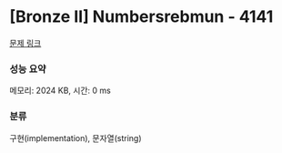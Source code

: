 # [Bronze II] Numbersrebmun - 4141 

[문제 링크](https://www.acmicpc.net/problem/4141) 

### 성능 요약

메모리: 2024 KB, 시간: 0 ms

### 분류

구현(implementation), 문자열(string)

